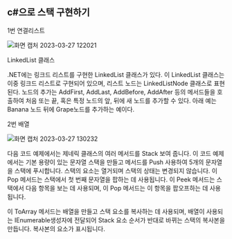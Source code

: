 ## c#으로 스택 구현하기

1번 연결리스트

![화면 캡처 2023-03-27 122021](https://user-images.githubusercontent.com/100844814/227838006-bf7430c8-673c-4351-9191-1652d22be259.png)

LinkedList<T> 클래스

.NET에는 링크드 리스트를 구현한 LinkedList<T> 클래스가 있다. 이 LinkedList 클래스는 이중 링크드 리스트로 구현되어 있으며, 리스트 노드는 LinkedListNode 클래스로 표현된다. 노드의 추가는 AddFirst, AddLast, AddBefore, AddAfter 등의 메서드들을 호출하여 처음 또는 끝, 혹은 특정 노드의 앞, 뒤에 새 노드를 추가할 수 있다. 아래 예는 Banana 노드 뒤에 Grape노드를 추가하는 예이다.




2번 배열

![화면 캡처 2023-03-27 130232](https://user-images.githubusercontent.com/100844814/227838010-990e82ae-b1b0-431f-8463-62ac563a765a.png)

다음 코드 예제에서는 제네릭 클래스의 여러 메서드를 Stack<T> 보여 줍니다. 이 코드 예제에서는 기본 용량이 있는 문자열 스택을 만들고 메서드를 Push 사용하여 5개의 문자열을 스택에 푸시합니다. 스택의 요소는 열거되며 스택의 상태는 변경되지 않습니다. 이 Pop 메서드는 스택에서 첫 번째 문자열을 팝하는 데 사용됩니다. 이 Peek 메서드는 스택에서 다음 항목을 보는 데 사용되며, 이 Pop 메서드는 이 항목을 팝오프하는 데 사용됩니다.

이 ToArray 메서드는 배열을 만들고 스택 요소를 복사하는 데 사용되며, 배열이 사용되는 IEnumerable<T>생성자에 전달되어 Stack<T> 요소 순서가 반대로 바뀌는 스택의 복사본을 만듭니다. 복사본의 요소가 표시됩니다.
